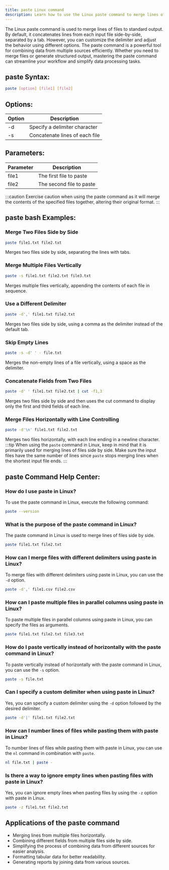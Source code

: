 ```yaml
---
title: paste Linux command
description: Learn how to use the Linux paste command to merge lines of files to standard output. Explore its syntax, options, and examples in this comprehensive guide.
---
```


The Linux paste command is used to merge lines of files to standard output. By default, it concatenates lines from each input file side-by-side, separated by a tab. However, you can customize the delimiter and adjust the behavior using different options. The paste command is a powerful tool for combining data from multiple sources efficiently. Whether you need to merge files or generate structured output, mastering the paste command can streamline your workflow and simplify data processing tasks.
## paste Syntax:
```bash
paste [option] [file1] [file2]
```
## Options:
| Option | Description                   |
|--------|-------------------------------|
| -d     | Specify a delimiter character |
| -s     | Concatenate lines of each file|

## Parameters:
| Parameter | Description                   |
|-----------|-------------------------------|
| file1     | The first file to paste       |
| file2     | The second file to paste      |

:::caution
Exercise caution when using the paste command as it will merge the contents of the specified files together, altering their original format.
:::
## paste bash Examples:
### Merge Two Files Side by Side
```bash
paste file1.txt file2.txt
```
Merges two files side by side, separating the lines with tabs.

### Merge Multiple Files Vertically
```bash
paste -s file1.txt file2.txt file3.txt
```
Merges multiple files vertically, appending the contents of each file in sequence.

### Use a Different Delimiter
```bash
paste -d',' file1.txt file2.txt
```
Merges two files side by side, using a comma as the delimiter instead of the default tab.

### Skip Empty Lines
```bash
paste -s -d' ' - file.txt
```
Merges the non-empty lines of a file vertically, using a space as the delimiter.

### Concatenate Fields from Two Files
```bash
paste -d' ' file1.txt file2.txt | cut -f1,3
```
Merges two files side by side and then uses the cut command to display only the first and third fields of each line.

### Merge Files Horizontally with Line Controlling
```bash
paste -d'\n' file1.txt file2.txt
```
Merges two files horizontally, with each line ending in a newline character.
:::tip
When using the `paste` command in Linux, keep in mind that it is primarily used for merging lines of files side by side. Make sure the input files have the same number of lines since `paste` stops merging lines when the shortest input file ends.
:::

## paste Command Help Center:

### How do I use paste in Linux?
To use the paste command in Linux, execute the following command:
```bash
paste --version
```

### What is the purpose of the paste command in Linux?
The paste command in Linux is used to merge lines of files side by side.
```bash
paste file1.txt file2.txt
```

### How can I merge files with different delimiters using paste in Linux?
To merge files with different delimiters using paste in Linux, you can use the `-d` option.
```bash
paste -d',' file1.csv file2.csv
```

### How can I paste multiple files in parallel columns using paste in Linux?
To paste multiple files in parallel columns using paste in Linux, you can specify the files as arguments.
```bash
paste file1.txt file2.txt file3.txt
```

### How do I paste vertically instead of horizontally with the paste command in Linux?
To paste vertically instead of horizontally with the paste command in Linux, you can use the `-s` option.
```bash
paste -s file.txt
```

### Can I specify a custom delimiter when using paste in Linux?
Yes, you can specify a custom delimiter using the `-d` option followed by the desired delimiter.
```bash
paste -d'|' file1.txt file2.txt
```

### How can I number lines of files while pasting them with paste in Linux?
To number lines of files while pasting them with paste in Linux, you can use the `nl` command in combination with `paste`.
```bash
nl file.txt | paste -
```

### Is there a way to ignore empty lines when pasting files with paste in Linux?
Yes, you can ignore empty lines when pasting files by using the `-z` option with paste in Linux.
```bash
paste -z file1.txt file2.txt
```
## Applications of the paste command

- Merging lines from multiple files horizontally.
- Combining different fields from multiple files side by side.
- Simplifying the process of combining data from different sources for easier analysis.
- Formatting tabular data for better readability.
- Generating reports by joining data from various sources.